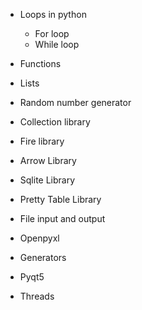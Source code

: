 - Loops in python
    - For loop
    - While loop

- Functions

- Lists

- Random number generator

- Collection library

- Fire library

- Arrow Library

- Sqlite Library

- Pretty Table Library

- File input and output

- Openpyxl

- Generators

- Pyqt5

- Threads
